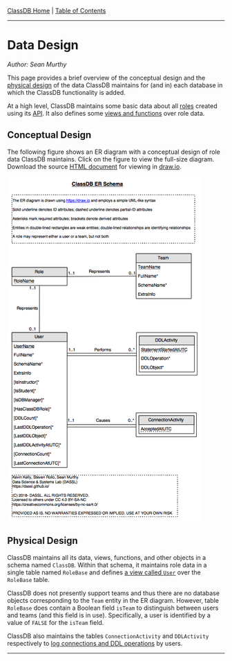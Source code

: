 [ClassDB Home](Home) \| [Table of Contents](Table-of-Contents)

---
# Data Design

_Author: Sean Murthy_

This page provides a brief overview of the conceptual design and the [physical design](#physical-design)
of the data ClassDB maintains for (and in) each database in which the ClassDB functionality
is added.

At a high level, ClassDB maintains some basic data about all [roles](Roles) created
using its [API](Common-Tasks). It also defines some [views and functions](Frequent-User-Views)
over role data.

## Conceptual Design

The following figure shows an ER diagram with a conceptual design of role data ClassDB maintains. 
Click on the figure to view the full-size diagram. Download the source [HTML document](ER-Schema.html)
for viewing in [draw.io](https://draw.io).

[![ER-Schema-small.png](ER-Schema-small.png)](ER-Schema.png)


## Physical Design

ClassDB maintains all its data, views, functions, and other objects in a schema named `ClassDB`.
Within that schema, it maintains role data in a single table named `RoleBase` and defines [a
view called `User`](Viewing-Registered-Users) over the `RoleBase` table.  

ClassDB does not presently support teams and thus there are no database objects corresponding
to the `Team` entity in the ER diagram. However, table `RoleBase` does contain a Boolean field
`isTeam` to distinguish between users and teams (and this field is in use). Specifically, a user
is identified by a value of `FALSE` for the `isTeam` field.

ClassDB also maintains the tables `ConnectionActivity` and `DDLActivity` respectively to [log
connections and DDL operations](Activity-Logging) by users.

***
